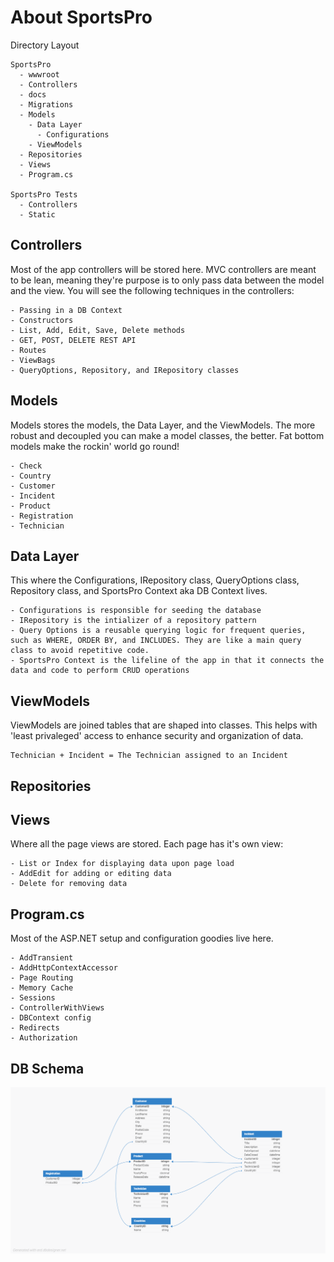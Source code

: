 # About SportsPro

Directory Layout
```
SportsPro
  - wwwroot
  - Controllers
  - docs
  - Migrations
  - Models
    - Data Layer
      - Configurations
    - ViewModels
  - Repositories
  - Views
  - Program.cs

SportsPro Tests
  - Controllers
  - Static
```

## Controllers
Most of the app controllers will be stored here. MVC controllers are meant to be lean, meaning they're purpose is to only pass data between the model and the view. You will see the following techniques in the controllers:
```
- Passing in a DB Context
- Constructors
- List, Add, Edit, Save, Delete methods
- GET, POST, DELETE REST API
- Routes
- ViewBags
- QueryOptions, Repository, and IRepository classes
```
## Models
Models stores the models, the Data Layer, and the ViewModels. The more robust and decoupled you can make a model classes, the better. Fat bottom models make the rockin' world go round!
```
- Check
- Country
- Customer
- Incident
- Product
- Registration
- Technician
```
## Data Layer
This where the Configurations, IRepository class, QueryOptions class, Repository class, and SportsPro Context aka DB Context lives.
```
- Configurations is responsible for seeding the database
- IRepository is the intializer of a repository pattern
- Query Options is a reusable querying logic for frequent queries, such as WHERE, ORDER BY, and INCLUDES. They are like a main query class to avoid repetitive code.
- SportsPro Context is the lifeline of the app in that it connects the data and code to perform CRUD operations
```
## ViewModels
ViewModels are joined tables that are shaped into classes. This helps with 'least privaleged' access to enhance security and organization of data.
```
Technician + Incident = The Technician assigned to an Incident
```
## Repositories
## Views
Where all the page views are stored. Each page has it's own view:
```
- List or Index for displaying data upon page load
- AddEdit for adding or editing data
- Delete for removing data
```
## Program.cs
Most of the ASP.NET setup and configuration goodies live here.
```
- AddTransient
- AddHttpContextAccessor
- Page Routing
- Memory Cache
- Sessions
- ControllerWithViews
- DBContext config
- Redirects
- Authorization
```
## DB Schema
![SportsPro Schema](https://github.com/XINEXPORT/SportsPro/blob/main/SportsPro/docs/media/SportsProSchema.png)
